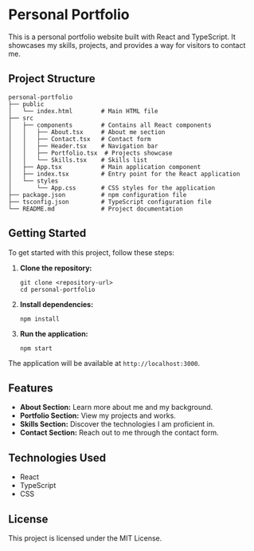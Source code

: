 # Personal Portfolio

This is a personal portfolio website built with React and TypeScript. It showcases my skills, projects, and provides a way for visitors to contact me.

## Project Structure

```
personal-portfolio
├── public
│   └── index.html        # Main HTML file
├── src
│   ├── components        # Contains all React components
│   │   ├── About.tsx     # About me section
│   │   ├── Contact.tsx   # Contact form
│   │   ├── Header.tsx    # Navigation bar
│   │   ├── Portfolio.tsx  # Projects showcase
│   │   └── Skills.tsx    # Skills list
│   ├── App.tsx           # Main application component
│   ├── index.tsx         # Entry point for the React application
│   └── styles
│       └── App.css       # CSS styles for the application
├── package.json          # npm configuration file
├── tsconfig.json         # TypeScript configuration file
└── README.md             # Project documentation
```

## Getting Started

To get started with this project, follow these steps:

1. **Clone the repository:**
   ```
   git clone <repository-url>
   cd personal-portfolio
   ```

2. **Install dependencies:**
   ```
   npm install
   ```

3. **Run the application:**
   ```
   npm start
   ```

The application will be available at `http://localhost:3000`.

## Features

- **About Section:** Learn more about me and my background.
- **Portfolio Section:** View my projects and works.
- **Skills Section:** Discover the technologies I am proficient in.
- **Contact Section:** Reach out to me through the contact form.

## Technologies Used

- React
- TypeScript
- CSS

## License

This project is licensed under the MIT License.